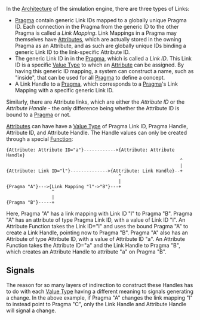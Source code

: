 In the [Architecture](Architecture.md) of the simulation engine, there are three
types of Links:

* [Pragma](Pragma.md) contain generic Link IDs mapped to a globally unique
 Pragma ID.  Each connection in the Pragma from the generic ID to the other
 Pragma is called a _Link Mapping_.  Link Mappings in a Pragma may themselves
 have [Attributes](Attribute.md), which are actually stored in the owning Pragma
 as an Attribute, and as such are globally unique IDs binding a generic Link ID
 to the link-specific Attribute ID.
* The generic Link ID in in the [Pragma](Pragma.md), which is called a
 _Link ID_.  This Link ID is a specific [Value Type](Value-Type.md) to which an
 [Attribute](Attribute.md) can be assigned.  By having this generic ID mapping,
 a system can construct a name, such as "inside", that can be used for all
 [Pragma](Pragma.md) to define a concept.
* A Link Handle to a [Pragma](Pragma.md), which corresponds to a
 [Pragma](Pragma.md)'s Link Mapping with a specific generic Link ID.

Similarly, there are Attribute links, which are either the _Attribute ID_ or
the _Attribute Handle_ - the only difference being whether the Attribute ID is
bound to a [Pragma](Pragma.md) or not.

[Attributes](Attribute.md) can have have a [Value Type](Value-Type.md) of
Pragma Link ID, Pragma Handle, Attribute ID, and Attribute Handle.  The Handle
values can only be created through a special [Function](Function.md):

    {Attribute: Attribute ID="a"}------------>{Attribute: Attribute Handle}
                                                                     ^
                                                                     |
    {Attribute: Link ID="l"}-------------->{Attribute: Link Handle}--+
                                              ^
                                              |
    {Pragma "A"}--->{Link Mapping "l"->"B"}---+
                     ^
                     |
    {Pragma "B"}-----+

Here, Pragma "A" has a link mapping with Link ID "l" to Pragma "B".  Pragma "A"
has an attribute of type Pragma Link ID, with a value of Link ID "l".  An
Attribute Function takes the Link ID="l" and uses the bound Pragma "A" to
create a Link Handle, pointing now to Pragma "B".  Pragma "A" also has an
Attribute of type Attribute ID, with a value of Attribute ID "a".  An Attribute
Function takes the Attribute ID="a" and the Link Handle to Pragma "B", which
creates an Attribute Handle to attribute "a" on Pragma "B".

## Signals

The reason for so many layers of indirection to construct these Handles has to
do with each [Value Type](Value-Type.md) having a different meaning to signals
generating a change.  In the above example, if Pragma "A" changes the link
mapping "l" to instead point to Pragma "C", only the Link Handle and Attribute
Handle will signal a change.

